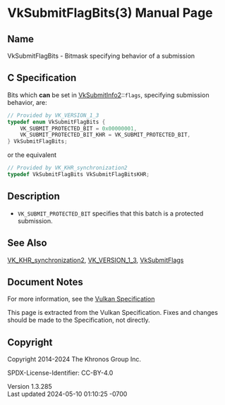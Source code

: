 # VkSubmitFlagBits(3) Manual Page

## Name

VkSubmitFlagBits - Bitmask specifying behavior of a submission



## <a href="#_c_specification" class="anchor"></a>C Specification

Bits which **can** be set in
[VkSubmitInfo2](https://registry.khronos.org/vulkan/specs/1.3-extensions/man/html/VkSubmitInfo2.html)::`flags`, specifying submission
behavior, are:

``` c
// Provided by VK_VERSION_1_3
typedef enum VkSubmitFlagBits {
    VK_SUBMIT_PROTECTED_BIT = 0x00000001,
    VK_SUBMIT_PROTECTED_BIT_KHR = VK_SUBMIT_PROTECTED_BIT,
} VkSubmitFlagBits;
```

or the equivalent

``` c
// Provided by VK_KHR_synchronization2
typedef VkSubmitFlagBits VkSubmitFlagBitsKHR;
```

## <a href="#_description" class="anchor"></a>Description

- `VK_SUBMIT_PROTECTED_BIT` specifies that this batch is a protected
  submission.

## <a href="#_see_also" class="anchor"></a>See Also

[VK_KHR_synchronization2](https://registry.khronos.org/vulkan/specs/1.3-extensions/man/html/VK_KHR_synchronization2.html),
[VK_VERSION_1_3](https://registry.khronos.org/vulkan/specs/1.3-extensions/man/html/VK_VERSION_1_3.html),
[VkSubmitFlags](https://registry.khronos.org/vulkan/specs/1.3-extensions/man/html/VkSubmitFlags.html)

## <a href="#_document_notes" class="anchor"></a>Document Notes

For more information, see the <a
href="https://registry.khronos.org/vulkan/specs/1.3-extensions/html/vkspec.html#VkSubmitFlagBits"
target="_blank" rel="noopener">Vulkan Specification</a>

This page is extracted from the Vulkan Specification. Fixes and changes
should be made to the Specification, not directly.

## <a href="#_copyright" class="anchor"></a>Copyright

Copyright 2014-2024 The Khronos Group Inc.

SPDX-License-Identifier: CC-BY-4.0

Version 1.3.285  
Last updated 2024-05-10 01:10:25 -0700
